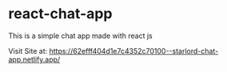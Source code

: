 # react-chat-app
This is a simple chat app made with react js

Visit Site at: https://62efff404d1e7c4352c70100--starlord-chat-app.netlify.app/
